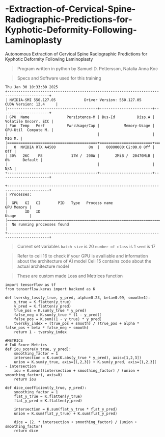 # -Extraction-of-Cervical-Spine-Radiographic-Predictions-for-Kyphotic-Deformity-Following-Laminoplasty
Autonomous Extraction of Cervical Spine Radiographic Predictions for Kyphotic Deformity Following Laminoplasty
> Program written in python by Samuel D. Pettersson, Natalia Anna Koc

> Specs and Software used for this training
```
Thu Jan 30 10:33:30 2025       
+-----------------------------------------------------------------------------------------+
| NVIDIA-SMI 550.127.05             Driver Version: 550.127.05     CUDA Version: 12.4     |
|-----------------------------------------+------------------------+----------------------+
| GPU  Name                 Persistence-M | Bus-Id          Disp.A | Volatile Uncorr. ECC |
| Fan  Temp   Perf          Pwr:Usage/Cap |           Memory-Usage | GPU-Util  Compute M. |
|                                         |                        |               MIG M. |
|=========================================+========================+======================|
|   0  NVIDIA RTX A4500               On  |   00000000:C2:00.0 Off |                  Off |
| 30%   26C    P8             17W /  200W |       2MiB /  20470MiB |      0%      Default |
|                                         |                        |                  N/A |
+-----------------------------------------+------------------------+----------------------+
                                                                                         
+-----------------------------------------------------------------------------------------+
| Processes:                                                                              |
|  GPU   GI   CI        PID   Type   Process name                              GPU Memory |
|        ID   ID                                                               Usage      |
|=========================================================================================|
|  No running processes found                                                             |
+-----------------------------------------------------------------------------------------+
```
> Current set variables
`batch size` is 20
`number of class` is 1
`seed` is 17

> Refer to cell 16 to check if your GPU is availiable and information about the architecture of AI model
> Cell 15 contains code about the actual architecture model

> These are custom made Loss and Metrices function 
```
import tensorflow as tf
from tensorflow.keras import backend as K

def tversky_loss(y_true, y_pred, alpha=0.23, beta=0.99, smooth=1):
    y_true = K.flatten(y_true)
    y_pred = K.flatten(y_pred)
    true_pos = K.sum(y_true * y_pred)
    false_neg = K.sum(y_true * (1 - y_pred))
    false_pos = K.sum((1 - y_true) * y_pred)
    tversky_index = (true_pos + smooth) / (true_pos + alpha * false_pos + beta * false_neg + smooth)
    return 1 - tversky_index
```
```
#METRICS
# IoU Score Metrics
def iou_score(y_true, y_pred):
    smoothing_factor = 1
    intersection = K.sum(K.abs(y_true * y_pred), axis=[1,2,3])
    union = K.sum(y_true, axis=[1,2,3]) + K.sum(y_pred, axis=[1,2,3]) - intersection
    iou = K.mean((intersection + smoothing_factor) / (union + smoothing_factor), axis=0)
    return iou

def dice_coefficient(y_true, y_pred):
    smoothing_factor = 1
    flat_y_true = K.flatten(y_true)
    flat_y_pred = K.flatten(y_pred)
    
    intersection = K.sum(flat_y_true * flat_y_pred)
    union = K.sum(flat_y_true) + K.sum(flat_y_pred)
    
    dice = (2. * intersection + smoothing_factor) / (union + smoothing_factor)
    return dice
```


